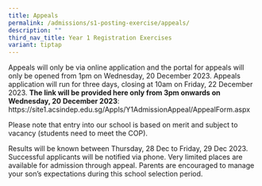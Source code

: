```yaml
---
title: Appeals
permalink: /admissions/s1-posting-exercise/appeals/
description: ""
third_nav_title: Year 1 Registration Exercises
variant: tiptap
---
```

<p>Appeals will only be via online application and the portal for appeals will only be opened from 1pm on Wednesday, 20 December 2023. Appeals application will run for three days, closing at 10am on Friday, 22 December 2023. <strong>The link will be provided here only from 3pm onwards on Wednesday, 20 December 2023</strong>: <a rel="noopener noreferrer nofollow" target="_blank">https://site1.acsindep.edu.sg/Appls/Y1AdmissionAppeal/AppealForm.aspx</a></p><p></p><p>Please note that entry into our school is based on merit and subject to vacancy (students need to meet the COP).</p><p>Results will be known between Thursday, 28 Dec to Friday, 29 Dec 2023. Successful applicants will be notified via phone. Very limited places are available for admission through appeal. Parents are encouraged to manage your son’s expectations during this school selection period.</p>